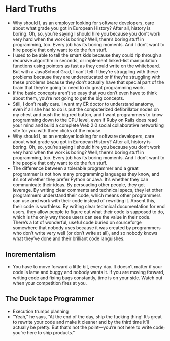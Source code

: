 # Hard Truths

- Why should I, as an employer looking for software developers, care about what grade you got in European History? After all, history is boring. Oh, so, you’re saying I should hire you because you don’t work very hard when the work is boring? Well, there’s boring stuff in programming, too. Every job has its boring moments. And I don’t want to hire people that only want to do the fun stuff.
- I used to be able to tell the smart kids because they could rip through a recursive algorithm in seconds, or implement linked-list manipulation functions using pointers as fast as they could write on the whiteboard. But with a JavaSchool Grad, I can’t tell if they’re struggling with these problems because they are undereducated or if they’re struggling with these problems because they don’t actually have that special part of the brain that they’re going to need to do great programming work.
- If the basic concepts aren’t so easy that you don’t even have to think about them, you’re not going to get the big concepts.
- Still, I don’t really care. I want my ER doctor to understand anatomy, even if all she has to do is put the computerized defibrillator nodes on my chest and push the big red button, and I want programmers to know programming down to the CPU level, even if Ruby on Rails does read your mind and build a complete Web 2.0 social collaborative networking site for you with three clicks of the mouse.
- Why should I, as an employer looking for software developers, care about what grade you got in European History? After all, history is boring. Oh, so, you’re saying I should hire you because you don’t work very hard when the work is boring? Well, there’s boring stuff in programming, too. Every job has its boring moments. And I don’t want to hire people that only want to do the fun stuff.
- The difference between a tolerable programmer and a great programmer is not how many programming languages they know, and it’s not whether they prefer Python or Java. It’s whether they can communicate their ideas. By persuading other people, they get leverage. By writing clear comments and technical specs, they let other programmers understand their code, which means other programmers can use and work with their code instead of rewriting it. Absent this, their code is worthless. By writing clear technical documentation for end users, they allow people to figure out what their code is supposed to do, which is the only way those users can see the value in their code. There’s a lot of wonderful, useful code buried on sourceforge somewhere that nobody uses because it was created by programmers who don’t write very well (or don’t write at all), and so nobody knows what they’ve done and their brilliant code languishes.

## Incrementalism

- You have to move forward a little bit, every day. It doesn’t matter if your code is lame and buggy and nobody wants it. If you are moving forward, writing code and fixing bugs constantly, time is on your side. Watch out when your competition fires at you.

## The Duck tape Programmer

- Execution trumps planning
- “Yeah,” he says, “At the end of the day, ship the fucking thing! It’s great to rewrite your code and make it cleaner and by the third time it’ll actually be pretty. But that’s not the point—you’re not here to write code; you’re here to ship products.”
